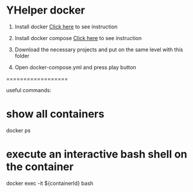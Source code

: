 # YHelper docker

1. Install docker
[Click here](https://www.digitalocean.com/community/tutorials/docker-ubuntu-18-04-1-ru) to see instruction

2. Install docker compose
[Click here](https://www.digitalocean.com/community/tutorials/how-to-install-docker-compose-on-ubuntu-18-04) to see instruction

3. Download the necessary projects and put on the same level with this folder

4. Open docker-compose.yml and press play button

==================

useful commands:

# show all containers 
docker ps   

# execute an interactive bash shell on the container
docker exec -it ${containerId} bash  
